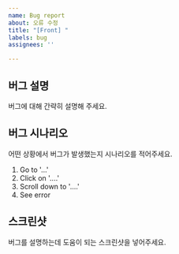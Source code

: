```yaml
---
name: Bug report
about: 오류 수정
title: "[Front] "
labels: bug
assignees: ''

---
```


## 버그 설명

버그에 대해 간략히 설명해 주세요.

## 버그 시나리오

어떤 상황에서 버그가 발생했는지 시나리오를 적어주세요.

1. Go to '...'
2. Click on '....'
3. Scroll down to '....'
4. See error


## 스크린샷

버그를 설명하는데 도움이 되는 스크린샷을 넣어주세요.
